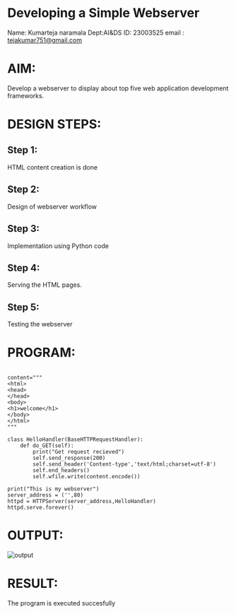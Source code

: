 # Developing a Simple Webserver
Name: Kumarteja naramala
Dept:AI&DS
ID: 23003525
email : tejakumar751@gmail.com

# AIM:

Develop a webserver to display about top five web application development frameworks.

# DESIGN STEPS:

## Step 1:

HTML content creation is done

## Step 2:

Design of webserver workflow

## Step 3:

Implementation using Python code

## Step 4:

Serving the HTML pages.

## Step 5:

Testing the webserver
# PROGRAM:
```from http.server import HTTPServer , BaseHTTPRequestHandler

content="""
<html>
<head>
</head>
<body>
<h1>welcome</h1>
</body>
</html>
"""

class HelloHandler(BaseHTTPRequestHandler):
    def do_GET(self):
        print("Get request recieved")
        self.send_response(200)
        self.send_header('Content-type','text/html;charset=utf-8')
        self.end_headers()
        self.wfile.write(content.encode())

print("This is my webserver")
server_address = ('',80)
httpd = HTTPServer(server_address,HelloHandler)
httpd.serve.forever()
```
# OUTPUT:
![output](https://github.com/KumarTeja751/Web_server/assets/144947756/3fad55a9-c2f3-4274-8850-e9faf54523c2)

# RESULT:

The program is executed succesfully

